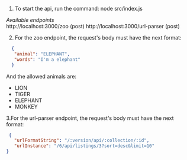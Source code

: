 1. To start the api, run the command:
   node src/index.js

_Available endpoints_ <br/>
http://localhost:3000/zoo (post)
http://localhost:3000/url-parser (post)

2. For the zoo endpoint, the request's body must have the next format:
```json
  {
   "animal": "ELEPHANT",
   "words": "I'm a elephant"
  }
```
And the allowed animals are:<br/>
- LION<br/>
- TIGER<br/>
- ELEPHANT<br/>
- MONKEY<br/>

3.For the url-parser endpoint, the request's body must have the next format:
```json
 {
   "urlFormatString": "/:version/api/:collection/:id",
   "urlInstance": "/6/api/listings/3?sort=desc&limit=10"
}
```
